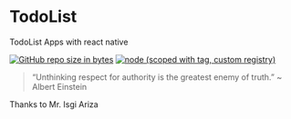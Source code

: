 # TodoList
TodoList Apps with react native

[![GitHub repo size in bytes](https://img.shields.io/github/repo-size/badges/shields.svg)](https://github.com/rsmnarts/todolist)
[![node (scoped with tag, custom registry)](https://img.shields.io/node/v/@stdlib/stdlib/latest.svg?registry_uri=https%3A%2F%2Fregistry.npmjs.com)](https://github.com/rsmnarts/todolist)

> “Unthinking respect for authority is the greatest enemy of truth.” ~ Albert Einstein

Thanks to Mr. Isgi Ariza